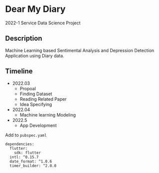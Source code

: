 # Dear My Diary
2022-1 Service Data Science Project

## Description
Machine Learning based Sentimental Analysis and Depression Detection Application using Diary data.

## Timeline
- 2022.03
    - Propoal 
    - Finding Dataset
    - Reading Related Paper
    - Idea Specifying
- 2022.04
    - Machine learning Modeling
- 2022.5
    - App Development

Add to `pubspec.yaml`

```
dependencies:
  flutter:
    sdk: flutter
  intl: ^0.15.7
  date_format: ^1.0.6
  timer_builder: ^2.0.0
```
